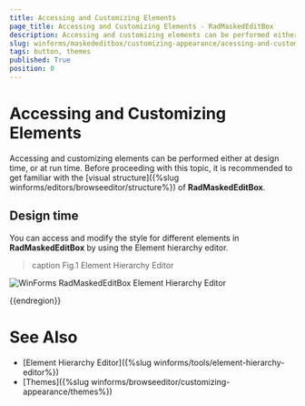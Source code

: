 ```yaml
---
title: Accessing and Customizing Elements
page_title: Accessing and Customizing Elements - RadMaskedEditBox
description: Accessing and customizing elements can be performed either at design time, or at run time
slug: winforms/maskededitbox/customizing-appearance/acessing-and-customizing-appearance
tags: button, themes
published: True
position: 0
---
```


# Accessing and Customizing Elements

Accessing and customizing elements can be performed either at design time, or at run time. Before proceeding with this topic, it is recommended to get familiar with the [visual structure]({%slug winforms/editors/browseeditor/structure%}) of __RadMaskedEditBox__.

## Design time

You can access and modify the style for different elements in __RadMaskedEditBox__ by using the Element hierarchy editor.

>caption Fig.1 Element Hierarchy Editor

![WinForms RadMaskedEditBox Element Hierarchy Editor](images/radmaskededitbox-customizing-appearance-customizing-appearance001.png.png)

{{endregion}} 

# See Also 

* [Element Hierarchy Editor]({%slug winforms/tools/element-hierarchy-editor%})
* [Themes]({%slug winforms/browseeditor/customizing-appearance/themes%})
